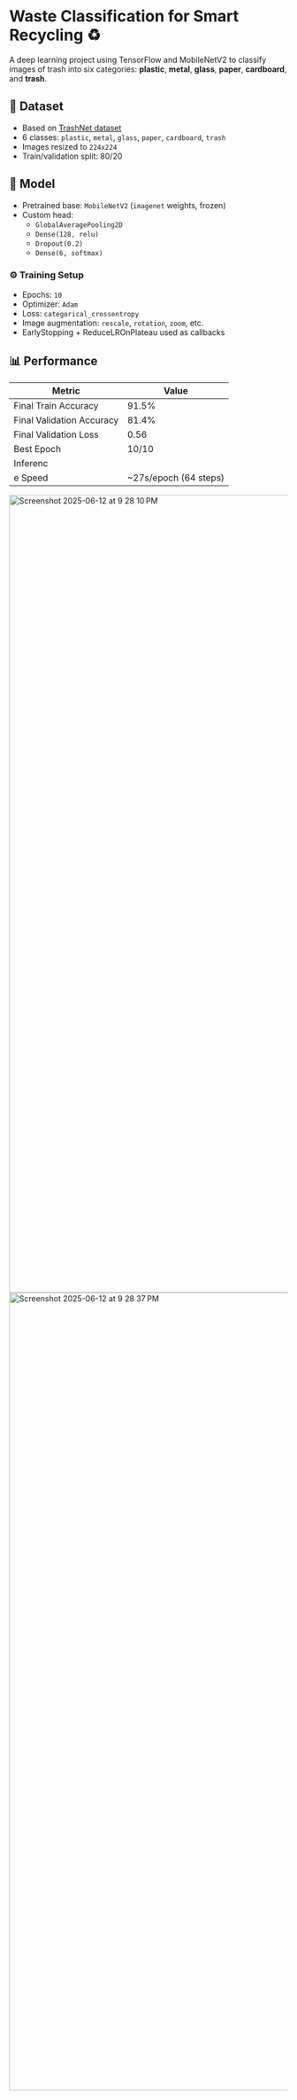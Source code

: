# Waste Classification for Smart Recycling ♻️

A deep learning project using TensorFlow and MobileNetV2 to classify images of trash into six categories: **plastic**, **metal**, **glass**, **paper**, **cardboard**, and **trash**.

## 📂 Dataset

- Based on [TrashNet dataset](https://github.com/garythung/trashnet)
- 6 classes: `plastic`, `metal`, `glass`, `paper`, `cardboard`, `trash`
- Images resized to `224x224`
- Train/validation split: 80/20

## 🧠 Model

- Pretrained base: `MobileNetV2` (`imagenet` weights, frozen)
- Custom head:
  - `GlobalAveragePooling2D`
  - `Dense(128, relu)`
  - `Dropout(0.2)`
  - `Dense(6, softmax)`

### ⚙️ Training Setup

- Epochs: `10`
- Optimizer: `Adam`
- Loss: `categorical_crossentropy`
- Image augmentation: `rescale`, `rotation`, `zoom`, etc.
- EarlyStopping + ReduceLROnPlateau used as callbacks

## 📊 Performance

| Metric         | Value     |
|----------------|-----------|
| Final Train Accuracy     | 91.5%    |
| Final Validation Accuracy | 81.4%    |
| Final Validation Loss     | 0.56     |
| Best Epoch | 10/10 |
| Inferenc
e Speed | ~27s/epoch (64 steps) |

<img width="1440" alt="Screenshot 2025-06-12 at 9 28 10 PM" src="https://github.com/user-attachments/assets/3b731dee-e732-47ef-9ebe-3de92266b8d6" />
<img width="1440" alt="Screenshot 2025-06-12 at 9 28 37 PM" src="https://github.com/user-attachments/assets/aa0c7a43-e74a-45da-9718-7e69f182a912" />
